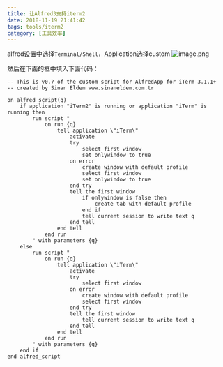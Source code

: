```yaml
---
title: 让Alfred3支持iterm2
date: 2018-11-19 21:41:42
tags: tools/iterm2
category: [工具效率]
---
```


alfred设置中选择`Terminal/Shell`，Application选择custom
![image.png](https://upload-images.jianshu.io/upload_images/170138-bd4f2a0ffd10fc3a.png?imageMogr2/auto-orient/strip%7CimageView2/2/w/1240)

<!-- more-->
然后在下面的框中填入下面代码：

```applescript
-- This is v0.7 of the custom script for AlfredApp for iTerm 3.1.1+
-- created by Sinan Eldem www.sinaneldem.com.tr

on alfred_script(q)
	if application "iTerm2" is running or application "iTerm" is running then
		run script "
			on run {q}
				tell application \"iTerm\"
					activate
					try
						select first window
						set onlywindow to true
					on error
						create window with default profile
						select first window
						set onlywindow to true
					end try
					tell the first window
						if onlywindow is false then
							create tab with default profile
						end if
						tell current session to write text q
					end tell
				end tell
			end run
		" with parameters {q}
	else
		run script "
			on run {q}
				tell application \"iTerm\"
					activate
					try
						select first window
					on error
						create window with default profile
						select first window
					end try
					tell the first window
						tell current session to write text q
					end tell
				end tell
			end run
		" with parameters {q}
	end if
end alfred_script

```